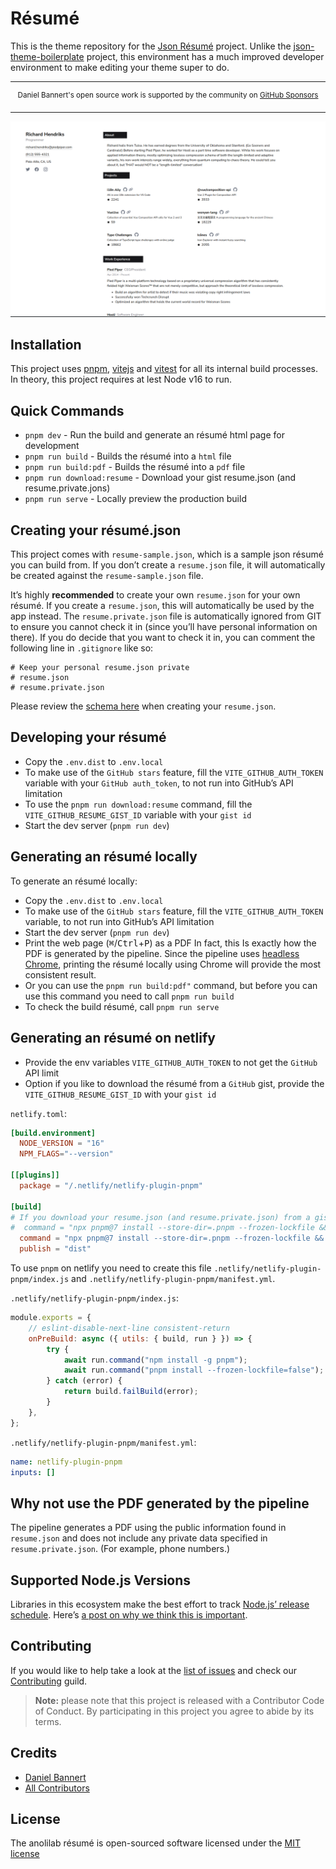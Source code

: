 # Résumé

This is the theme repository for the [Json Résumé](https://jsonresume.org/) project. Unlike the [json-theme-boilerplate](https://github.com/jsonresume/jsonresume-theme-boilerplate) project, this environment has a much improved developer environment to make editing your theme super to do.

---

<div align="center">
    <p>
        <sup>
            Daniel Bannert's open source work is supported by the community on <a href="https://github.com/sponsors/prisis">GitHub Sponsors</a>
        </sup>
    </p>
</div>

---

![Preview of the Theme](./preview.png)

## Installation

This project uses [pnpm](https://pnpm.io/), [vitejs](https://vitejs.dev/) and [vitest](https://vitest.dev/) for all its internal build processes. In theory, this project requires at lest Node v16 to run.

## Quick Commands

-   `pnpm dev` - Run the build and generate an résumé html page for development
-   `pnpm run build` - Builds the résumé into a `html` file
-   `pnpm run build:pdf` - Builds the résumé into a `pdf` file
-   `pnpm run download:resume` - Download your gist resume.json (and resume.private.jons)
-   `pnpm run serve` - Locally preview the production build

## Creating your résumé.json

This project comes with `resume-sample.json`, which is a sample json résumé you can build from. If you don’t create a `resume.json` file, it will automatically be created against the `resume-sample.json` file.

It’s highly **recommended** to create your own `resume.json` for your own résumé. If you create a `resume.json`, this will automatically be used by the app instead. The `resume.private.json` file is automatically ignored from GIT to ensure you cannot check it in (since you’ll have personal information on there). If you do decide that you want to check it in, you can comment the following line in `.gitignore` like so:

```
# Keep your personal resume.json private
# resume.json
# resume.private.json
```

Please review the [schema here](https://jsonresume.org/schema/) when creating your `resume.json`.

## Developing your résumé

-   Copy the `.env.dist` to `.env.local`
-   To make use of the `GitHub stars` feature, fill the `VITE_GITHUB_AUTH_TOKEN` variable with your `GitHub auth_token`, to not run into GitHub’s API limitation
-   To use the `pnpm run download:resume` command, fill the `VITE_GITHUB_RESUME_GIST_ID` variable with your `gist id`
-   Start the dev server (`pnpm run dev`)

## Generating an résumé locally

To generate an résumé locally:

-   Copy the `.env.dist` to `.env.local`
-   To make use of the `GitHub stars` feature, fill the `VITE_GITHUB_AUTH_TOKEN` variable, to not run into GitHub’s API limitation
-   Start the dev server (`pnpm run dev`)
-   Print the web page (<kbd>⌘</kbd>/<kbd>Ctrl</kbd>+<kbd>P</kbd>) as a PDF In fact, this <!-- textlint-disable write-good -->
    Is exactly how the PDF is generated by the pipeline. Since the pipeline uses <!-- textlint-enable write-good -->
    [headless Chrome](https://chromium.googlesource.com/chromium/src/+/lkgr/headless/README.md#headless-chromium),
    printing the résumé locally using Chrome will provide the most consistent
    result.
-   Or you can use the `pnpm run build:pdf"` command, but before you can use this command you need to call `pnpm run build`
-   To check the build résumé, call `pnpm run serve`

## Generating an résumé on netlify

-   Provide the env variables `VITE_GITHUB_AUTH_TOKEN` to not get the `GitHub` API limit
-   Option if you like to download the résumé from a `GitHub` gist, provide the `VITE_GITHUB_RESUME_GIST_ID` with your `gist id`

`netlify.toml`:

```toml
[build.environment]
  NODE_VERSION = "16"
  NPM_FLAGS="--version"

[[plugins]]
  package = "/.netlify/netlify-plugin-pnpm"

[build]
# If you download your resume.json (and resume.private.json) from a gist please use the command below and uncomment the current command
#  command = "npx pnpm@7 install --store-dir=.pnpm --frozen-lockfile && npx pnpm@7 run download:resume && npx pnpm@7 run build && npx pnpm@7 run build:pdf"
  command = "npx pnpm@7 install --store-dir=.pnpm --frozen-lockfile && npx pnpm@7 run build && npx pnpm@7 run build:pdf"
  publish = "dist"

```

To use `pnpm` on netlify you need to create this file `.netlify/netlify-plugin-pnpm/index.js` and `.netlify/netlify-plugin-pnpm/manifest.yml`.

`.netlify/netlify-plugin-pnpm/index.js`:

```js
module.exports = {
    // eslint-disable-next-line consistent-return
    onPreBuild: async ({ utils: { build, run } }) => {
        try {
            await run.command("npm install -g pnpm");
            await run.command("pnpm install --frozen-lockfile=false");
        } catch (error) {
            return build.failBuild(error);
        }
    },
};
```

`.netlify/netlify-plugin-pnpm/manifest.yml`:

```yaml
name: netlify-plugin-pnpm
inputs: []
```

## Why not use the PDF generated by the pipeline

The pipeline generates a PDF using the public information found in
`resume.json` and does not include any private data
specified in `resume.private.json`. (For example, phone numbers.)

## Supported Node.js Versions

Libraries in this ecosystem make the best effort to track
[Node.js’ release schedule](https://nodejs.org/en/about/releases/). Here’s [a
post on why we think this is important](https://medium.com/the-node-js-collection/maintainers-should-consider-following-node-js-release-schedule-ab08ed4de71a).

## Contributing

If you would like to help take a look at the [list of issues](https://github.com/anolilab/resume/issues) and check our [Contributing](.github/CONTRIBUTING.md) guild.

> **Note:** please note that this project is released with a Contributor Code of Conduct. By participating in this project you agree to abide by its terms.

## Credits

-   [Daniel Bannert](https://github.com/prisis)
-   [All Contributors](https://github.com/anolilab/resume/graphs/contributors)

## License

<!-- textlint-disable no-dead-link -->

The anolilab résumé is open-sourced software licensed under the [MIT license](https://opensource.org/licenses/MIT)

<!-- textlint-enable no-dead-link -->
